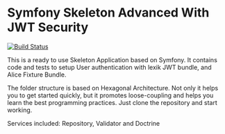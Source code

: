 # Symfony Skeleton Advanced With JWT Security

[![Build Status](https://travis-ci.org/EresDev/AuthenticationService.svg?branch=master)](https://travis-ci.org/EresDev/AuthenticationService)

This is a ready to use Skeleton Application based on Symfony. It contains code and tests to setup User authentication with lexik JWT bundle, and Alice Fixture Bundle.

The folder structure is based on Hexagonal Architecture. Not only it helps you to get started quickly, but it promotes loose-coupling and helps you learn the best programming practices. Just clone the repository and start working.

Services included: Repository, Validator and Doctrine
